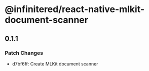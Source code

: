 # @infinitered/react-native-mlkit-document-scanner

## 0.1.1

### Patch Changes

- d7bf6ff: Create MLKit document scanner
